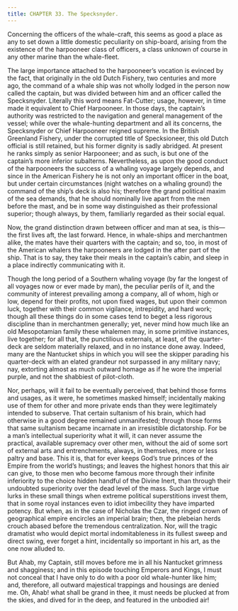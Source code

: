 ```yaml
---
title: CHAPTER 33. The Specksnyder.
---
```


Concerning the officers of the whale-craft, this seems as good a place as any to set down a little domestic peculiarity on ship-board, arising from the existence of the harpooneer class of officers, a class unknown of course in any other marine than the whale-fleet.

The large importance attached to the harpooneer’s vocation is evinced by the fact, that originally in the old Dutch Fishery, two centuries and more ago, the command of a whale ship was not wholly lodged in the person now called the captain, but was divided between him and an officer called the Specksnyder. Literally this word means Fat-Cutter; usage, however, in time made it equivalent to Chief Harpooneer. In those days, the captain’s authority was restricted to the navigation and general management of the vessel; while over the whale-hunting department and all its concerns, the Specksnyder or Chief Harpooneer reigned supreme. In the British Greenland Fishery, under the corrupted title of Specksioneer, this old Dutch official is still retained, but his former dignity is sadly abridged. At present he ranks simply as senior Harpooneer; and as such, is but one of the captain’s more inferior subalterns. Nevertheless, as upon the good conduct of the harpooneers the success of a whaling voyage largely depends, and since in the American Fishery he is not only an important officer in the boat, but under certain circumstances (night watches on a whaling ground) the command of the ship’s deck is also his; therefore the grand political maxim of the sea demands, that he should nominally live apart from the men before the mast, and be in some way distinguished as their professional superior; though always, by them, familiarly regarded as their social equal.

Now, the grand distinction drawn between officer and man at sea, is this—the first lives aft, the last forward. Hence, in whale-ships and merchantmen alike, the mates have their quarters with the captain; and so, too, in most of the American whalers the harpooneers are lodged in the after part of the ship. That is to say, they take their meals in the captain’s cabin, and sleep in a place indirectly communicating with it.

Though the long period of a Southern whaling voyage (by far the longest of all voyages now or ever made by man), the peculiar perils of it, and the community of interest prevailing among a company, all of whom, high or low, depend for their profits, not upon fixed wages, but upon their common luck, together with their common vigilance, intrepidity, and hard work; though all these things do in some cases tend to beget a less rigorous discipline than in merchantmen generally; yet, never mind how much like an old Mesopotamian family these whalemen may, in some primitive instances, live together; for all that, the punctilious externals, at least, of the quarter-deck are seldom materially relaxed, and in no instance done away. Indeed, many are the Nantucket ships in which you will see the skipper parading his quarter-deck with an elated grandeur not surpassed in any military navy; nay, extorting almost as much outward homage as if he wore the imperial purple, and not the shabbiest of pilot-cloth.

Nor, perhaps, will it fail to be eventually perceived, that behind those forms and usages, as it were, he sometimes masked himself; incidentally making use of them for other and more private ends than they were legitimately intended to subserve. That certain sultanism of his brain, which had otherwise in a good degree remained unmanifested; through those forms that same sultanism became incarnate in an irresistible dictatorship. For be a man’s intellectual superiority what it will, it can never assume the practical, available supremacy over other men, without the aid of some sort of external arts and entrenchments, always, in themselves, more or less paltry and base. This it is, that for ever keeps God’s true princes of the Empire from the world’s hustings; and leaves the highest honors that this air can give, to those men who become famous more through their infinite inferiority to the choice hidden handful of the Divine Inert, than through their undoubted superiority over the dead level of the mass. Such large virtue lurks in these small things when extreme political superstitions invest them, that in some royal instances even to idiot imbecility they have imparted potency. But when, as in the case of Nicholas the Czar, the ringed crown of geographical empire encircles an imperial brain; then, the plebeian herds crouch abased before the tremendous centralization. Nor, will the tragic dramatist who would depict mortal indomitableness in its fullest sweep and direct swing, ever forget a hint, incidentally so important in his art, as the one now alluded to.

But Ahab, my Captain, still moves before me in all his Nantucket grimness and shagginess; and in this episode touching Emperors and Kings, I must not conceal that I have only to do with a poor old whale-hunter like him; and, therefore, all outward majestical trappings and housings are denied me. Oh, Ahab! what shall be grand in thee, it must needs be plucked at from the skies, and dived for in the deep, and featured in the unbodied air!
